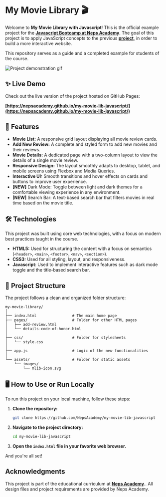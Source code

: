 # My Movie Library 🎬

Welcome to **My Movie Library with Javascript**\! This is the official example project for the [**Javascript Bootcamp at Neps Academy**](https://neps.academy/course/3242). The goal of this project is to apply JavaScript concepts to the previous [**project**](https://github.com/NepsAcademy/my-movie-lib), in order to build a more interactive website.

This repository serves as a guide and a completed example for students of the course.

![Project demonstration gif](/assets/course_gifs/dark_mode_search_bar.gif)

## ✨ Live Demo

Check out the live version of the project hosted on GitHub Pages:

**[https://nepsacademy.github.io/my-movie-lib-javascript/](https://nepsacademy.github.io/my-movie-lib-javascript/)**

## 🚀 Features

- **Movie List:** A responsive grid layout displaying all movie review cards.
- **Add New Review:** A complete and styled form to add new movies and their reviews.
- **Movie Details:** A dedicated page with a two-column layout to view the details of a single movie review.
- **Responsive Design:** The layout smoothly adapts to desktop, tablet, and mobile screens using Flexbox and Media Queries.
- **Interactive UI:** Smooth transitions and hover effects on cards and buttons to improve user experience.
- **[NEW]** Dark Mode: Toggle between light and dark themes for a comfortable viewing experience in any environment.
- **[NEW]** Search Bar: A text-based search bar that filters movies in real time based on the movie title.

## 🛠️ Technologies

This project was built using core web technologies, with a focus on modern best practices taught in the course.

- **HTML5:** Used for structuring the content with a focus on semantics (`<header>`, `<main>`, `<footer>`, `<nav>`, `<section>`).
- **CSS3:** Used for all styling, layout, and responsiveness.
- **Javascript**: Used to implement interactive features such as dark mode toggle and the title-based search bar.

## 📁 Project Structure

The project follows a clean and organized folder structure:

```
my-movie-library/
│
├── index.html                # The main home page
├── pages/                    # Folder for other HTML pages
│   ├── add-review.html
│   └── details-code-of-honor.html
│
├── css/                      # Folder for stylesheets
│   └── style.css
│
├── app.js                    # Logic of the new functionalities
│
└── assets/                   # Folder for static assets
    └── images/
        └── mlib-icon.svg
```

## 🖥️ How to Use or Run Locally

To run this project on your local machine, follow these steps:

1.  **Clone the repository:**
    ```sh
    git clone https://github.com/NepsAcademy/my-movie-lib-javascript
    ```
2.  **Navigate to the project directory:**
    ```sh
    cd my-movie-lib-javascript
    ```
3.  **Open the `index.html` file in your favorite web browser.**

And you're all set!

## Acknowledgments

This project is part of the educational curriculum at **[Neps Academy](https://neps.academy)**.. All design files and project requirements are provided by Neps Academy.
